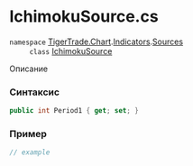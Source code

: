 
# IchimokuSource.cs
`namespace` [TigerTrade.Chart](../../../../../TigerTrade.Chart.md).[Indicators](../../../../../TigerTrade.Chart/Indicators.md).[Sources](../../../../../TigerTrade.Chart/Indicators/Sources.md)  
&nbsp;&nbsp;&nbsp;&nbsp;&nbsp;&nbsp;&nbsp;&nbsp;&nbsp;`class` [IchimokuSource](../../IchimokuSource.cs.md)

Описание

### Синтаксис
```csharp
public int Period1 { get; set; }
```
### Пример  
```csharp
// example
```
